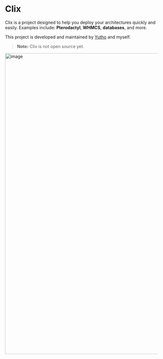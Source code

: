 # Clix

Clix is a project designed to help you deploy your architectures quickly and easily.
Examples include: **Pterodactyl**, **WHMCS**, **databases**, and more.

This project is developed and maintained by [Yutho](https://github.com/Yutho-tv) and myself.

> **Note:** Clix is not open source yet.

<img width="1710" height="991" alt="image" src="https://github.com/user-attachments/assets/b1d8e04e-2af3-41d1-b631-65e700529ec6" />
